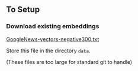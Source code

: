 ## To Setup

### Download existing embeddings

[GoogleNews-vectors-negative300.txt](https://github.com/mmihaltz/word2vec-GoogleNews-vectors) 

Store this file in the directory ```data```.

(These files are too large for standard git to handle)
